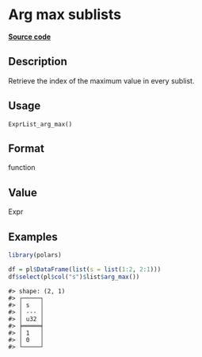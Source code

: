 
# Arg max sublists

[**Source code**](https://github.com/pola-rs/r-polars/tree/3908b5beab9ec917b825bad8f9a820caad37cb4a/R/expr__list.R#L270)

## Description

Retrieve the index of the maximum value in every sublist.

## Usage

<pre><code class='language-R'>ExprList_arg_max()
</code></pre>

## Format

function

## Value

Expr

## Examples

``` r
library(polars)

df = pl$DataFrame(list(s = list(1:2, 2:1)))
df$select(pl$col("s")$list$arg_max())
```

    #> shape: (2, 1)
    #> ┌─────┐
    #> │ s   │
    #> │ --- │
    #> │ u32 │
    #> ╞═════╡
    #> │ 1   │
    #> │ 0   │
    #> └─────┘
